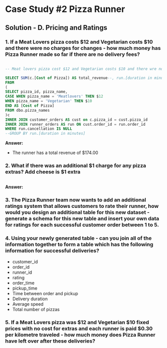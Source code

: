 # Case Study #2 Pizza Runner

## Solution - D. Pricing and Ratings

### 1. If a Meat Lovers pizza costs $12 and Vegetarian costs $10 and there were no charges for changes - how much money has Pizza Runner made so far if there are no delivery fees?


```sql

-- Meat lovers pizza cost $12 and Vegetarian costs $10 and there wre no charges

SELECT SUM(c.[Cost of Pizza]) AS total_revenue--, run.[duration in minutes] 
FROM 
(
SELECT pizza_id, pizza_name,
CASE WHEN pizza_name = 'Meatlovers' THEN $12
WHEN pizza_name = 'Vegetarian' THEN $10
END AS [Cost of Pizza]
FROM dbo.pizza_names
)c
INNER JOIN customer_orders AS cust on c.pizza_id = cust.pizza_id
INNER JOIN runner_orders AS run ON cust.order_id = run.order_id
WHERE run.cancellation IS NULL
--GROUP BY run.[duration in minutes]

```

**Answer:**
- The runner has a total revenue of $174.00


### 2. What if there was an additional $1 charge for any pizza extras? Add cheese is $1 extra

```sql

```

**Answer:**



### 3. The Pizza Runner team now wants to add an additional ratings system that allows customers to rate their runner, how would you design an additional table for this new dataset - generate a schema for this new table and insert your own data for ratings for each successful customer order between 1 to 5.

### 4. Using your newly generated table - can you join all of the information together to form a table which has the following information for successful deliveries?
-  customer_id
-  order_id
-  runner_id
-  rating
-  order_time
-  pickup_time
-  Time between order and pickup
-  Delivery duration
-  Average speed
-  Total number of pizzas

### 5. If a Meat Lovers pizza was $12 and Vegetarian $10 fixed prices with no cost for extras and each runner is paid $0.30 per kilometre traveled - how much money does Pizza Runner have left over after these deliveries?

